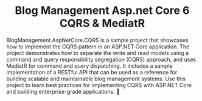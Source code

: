 # <div align="center">Blog Management Asp.net Core 6 CQRS & MediatR</div>

BlogManagement.AspNetCore.CQRS is a sample project that showcases how to implement the CQRS pattern in an ASP.NET Core application. The project demonstrates how to separate the write and read models using a command and query responsibility segregation (CQRS) approach, and uses MediatR for command and query dispatching. It includes a sample implementation of a RESTful API that can be used as a reference for building scalable and maintainable blog management systems. Use this project to learn best practices for implementing CQRS with ASP.NET Core and building enterprise-grade applications. 🚀


<br/>
